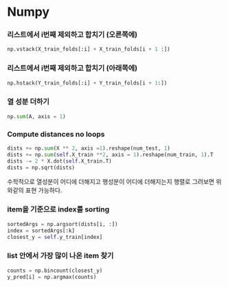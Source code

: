 # Numpy

### 리스트에서 i번째 제외하고 합치기 (오른쪽에)

```python
np.vstack(X_train_folds[:i] + X_train_folds[i + 1 :])
```

### 리스트에서 i번째 제외하고 합치기 (아래쪽에)

```python
np.hstack(Y_train_folds[:i] + Y_train_folds[i + 1:])
```

### 열 성분 더하기
```python
np.sum(A, axis = 1)
```

### Compute distances no loops
```python
dists += np.sum(X ** 2, axis =1).reshape(num_test, 1)
dists += np.sum(self.X_train **2, axis = 1).reshape(num_train, 1).T
dists -= 2 * X.dot(self.X_train.T)
dists = np.sqrt(dists)
```
수학적으로 열성분이 어디에 더해지고 행성분이 어디에 더해지는지 행렬로 그려보면 위와같의 표현 가능하다.

### item을 기준으로 index를 sorting
```python
sortedArgs = np.argsort(dists[i, :])
index = sortedArgs[:k]
closest_y = self.y_train[index]
```

### list 안에서 가장 많이 나온 item 찾기
```python
counts = np.bincount(closest_y)
y_pred[i] = np.argmax(counts)
```